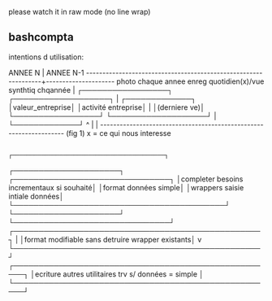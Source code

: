 please watch it in raw mode (no line wrap)

bashcompta
----------
intentions d utilisation:


ANNEE N                                                         |        ANNEE N-1
----------------------------------------------------------------+---------------------
photo chaque annee     enreg quotidien(x)/vue synthtiq chqannée |
┌─────────────────┐    ┌───────────────────┐                    |      ┌─────────────┐  
│valeur_entreprise│    │activité entreprise│                    |      │(derniere ve)│
└─────────────────┘    └───────────────────┘                    |      └─────────────┘
        ^                    |                                              |
        ------------------------------------------------------------------- 
(fig 1)
x = ce qui nous interesse

                                                                  ┌──────────────────────────────────────────┐
┌─────────────────────┐    ┌───────────────────────────────┐      │completer besoins incrementaux si souhaité│
│format données simple│    │wrappers saisie intiale données│      └──────────────────────────────────────────┘
└─────────────────────┘    └───────────────────────────────┘      ┌─────────────────────────────────────────────────┐
      |                                                           │format modifiable sans detruire wrapper existants│
      v                                                           └─────────────────────────────────────────────────┘
┌────────────────────────────────────────────────────┐
│ecriture autres utilitaires trv s/ données = simple │
└────────────────────────────────────────────────────┘





